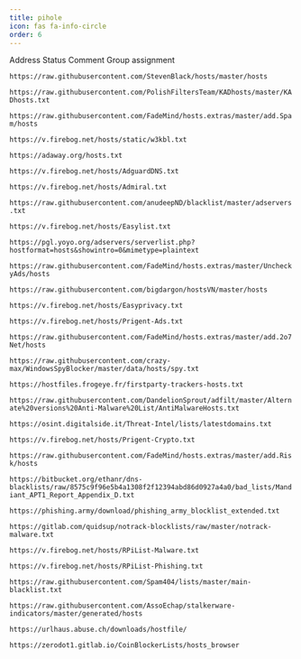 ```yaml
---
title: pihole
icon: fas fa-info-circle
order: 6
---
```

Address	Status	Comment	Group assignment	 

```https://raw.githubusercontent.com/StevenBlack/hosts/master/hosts```

```https://raw.githubusercontent.com/PolishFiltersTeam/KADhosts/master/KADhosts.txt```

```https://raw.githubusercontent.com/FadeMind/hosts.extras/master/add.Spam/hosts```

```https://v.firebog.net/hosts/static/w3kbl.txt```

```https://adaway.org/hosts.txt```

```https://v.firebog.net/hosts/AdguardDNS.txt```

```https://v.firebog.net/hosts/Admiral.txt```

```https://raw.githubusercontent.com/anudeepND/blacklist/master/adservers.txt```

```https://v.firebog.net/hosts/Easylist.txt```

```https://pgl.yoyo.org/adservers/serverlist.php?hostformat=hosts&showintro=0&mimetype=plaintext```

```https://raw.githubusercontent.com/FadeMind/hosts.extras/master/UncheckyAds/hosts```

```https://raw.githubusercontent.com/bigdargon/hostsVN/master/hosts```

```https://v.firebog.net/hosts/Easyprivacy.txt```

```https://v.firebog.net/hosts/Prigent-Ads.txt```

```https://raw.githubusercontent.com/FadeMind/hosts.extras/master/add.2o7Net/hosts```

```https://raw.githubusercontent.com/crazy-max/WindowsSpyBlocker/master/data/hosts/spy.txt```

```https://hostfiles.frogeye.fr/firstparty-trackers-hosts.txt```

```https://raw.githubusercontent.com/DandelionSprout/adfilt/master/Alternate%20versions%20Anti-Malware%20List/AntiMalwareHosts.txt```

```https://osint.digitalside.it/Threat-Intel/lists/latestdomains.txt```

```https://v.firebog.net/hosts/Prigent-Crypto.txt```

```https://raw.githubusercontent.com/FadeMind/hosts.extras/master/add.Risk/hosts```

```https://bitbucket.org/ethanr/dns-blacklists/raw/8575c9f96e5b4a1308f2f12394abd86d0927a4a0/bad_lists/Mandiant_APT1_Report_Appendix_D.txt```

```https://phishing.army/download/phishing_army_blocklist_extended.txt```

```https://gitlab.com/quidsup/notrack-blocklists/raw/master/notrack-malware.txt```

```https://v.firebog.net/hosts/RPiList-Malware.txt```

```https://v.firebog.net/hosts/RPiList-Phishing.txt```

```https://raw.githubusercontent.com/Spam404/lists/master/main-blacklist.txt```

```https://raw.githubusercontent.com/AssoEchap/stalkerware-indicators/master/generated/hosts```

```https://urlhaus.abuse.ch/downloads/hostfile/```

```https://zerodot1.gitlab.io/CoinBlockerLists/hosts_browser```
